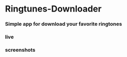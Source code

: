 # Ringtunes-Downloader
### Simple app for download your favorite ringtones



### live


### screenshots